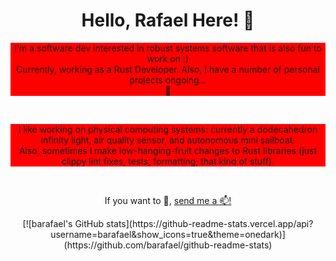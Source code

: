 <h1 align="center">Hello, Rafael Here! 👋</h1>

<p align="center" style="background: red">
  I'm a software dev interested in robust systems software that is also fun to work on :)<br/>
  Currently, working as a Rust Developer. Also, I have a number of personal projects ongoing...<br/>
  🔭
</p>
<br>
<p align="center" style="background: red">
  I like working on physical computing systems: currently a dodecahedron infinity light, air quality sensor, and autonomous mini sailboat.<br/>
  Also, sometimes I make low-hanging-fruit changes to Rust libraries (just clippy lint fixes, tests, formatting, that kind of stuff).
</p>
<br>
<p align="center">
  If you want to 💬, <a href="mailto:rafael.bachmann.93@gmail.com">send me a 📫!</a>
</p>
<p align="center">
[![barafael's GitHub stats](https://github-readme-stats.vercel.app/api?username=barafael&show_icons=true&theme=onedark)](https://github.com/barafael/github-readme-stats)
</p>
